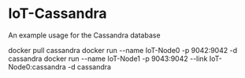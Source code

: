 # IoT-Cassandra
An example usage for the Cassandra database


docker pull cassandra
docker run --name IoT-Node0 -p 9042:9042 -d cassandra
docker run --name IoT-Node1 -p 9043:9042 --link IoT-Node0:cassandra -d cassandra
